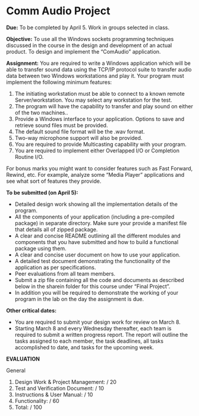 # Comm Audio Project

**Due:** To be completed by April 5. Work in groups selected in class.

**Objective:** To use all the Windows sockets programming techniques discussed in the course in the design and development of an actual product. To design and implement the “ComAudio” application.

**Assignment:**
You are required to write a Windows application which will be able to transfer sound data using the TCP/IP protocol suite to transfer audio data between two Windows workstations and play it. Your program must implement the following minimum features:

1. The initiating workstation must be able to connect to a known remote
 Server/workstation. You may select any workstation for the test.
2.  The program will have the capability to transfer and play sound on either of the two
 machines..
3.  Provide a Windows interface to your application. Options to save and retrieve sound files
 must be provided.
4. The default sound file format will be the .wav format.
5. Two-way microphone support will also be provided.
6. You are required to provide Multicasting capability with your program.
7. You are required to implement either Overlapped I/O or Completion Routine I/O.


For bonus marks you might want to consider features such as Fast Forward, Rewind, etc. For example, analyze some “Media Player” applications and see what sort of features they provide.


**To be submitted (on April 5):**

- Detailed design work showing all the implementation details of the program.
- All the components of your application (including a pre-compiled package) in separate directory. Make sure your provide a manifest file that details all of zipped package.
- A clear and concise README outlining all the different modules and components that you have submitted and how to build a functional package using them.
- A clear and concise user document on how to use your application.
- A detailed test document demonstrating the functionality of the application as per specifications.
- Peer evaluations from all team members.
- Submit a zip file containing all the code and documents as described below in the sharein folder for this course under “Final Project”.
- In addition you will be required to demonstrate the working of your program in the lab on the day the assignment is due.


**Other critical dates:**
- You are required to submit your design work for review on March 8.
- Starting March 8 and every Wednesday thereafter, each team is required to submit a written progress report. The report will outline the tasks assigned to each member, the task deadlines, all tasks accomplished to date, and tasks for the upcoming week.


**EVALUATION**

General

1. Design Work & Project Management: / 20
2. Test and Verification Document: / 10
3. Instructions & User Manual: / 10
4. Functionality: / 60
5. Total: / 100
